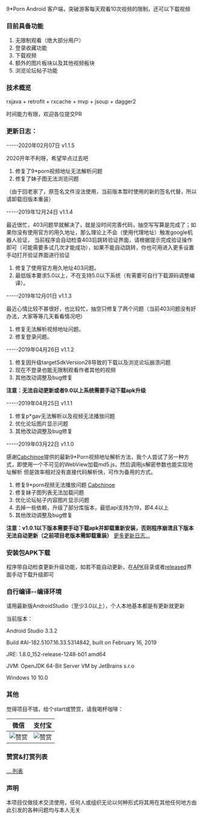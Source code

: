 
9*Porn Android 客户端，突破游客每天观看10次视频的限制，还可以下载视频

### 目前具备功能
1. 无限制观看（绝大部分用户）
2. 登录收藏功能
3. 下载视频
4. 额外的图片板块以及其他视频板块
5. 浏览论坛帖子功能

### 技术概览
rxjava + retrofit + rxcache + mvp + jsoup + dagger2

时间能力有限，欢迎各位提交PR

### 更新日志：

-----2020年02月07日 v1.1.5

2020开年不利呀，希望早点过去吧

1. 修复了9*porn视频地址无法解析问题
2. 修复了妹子图无法浏览问题

（由于回老家了，原签名文件没法使用，当前版本暂时使用的新的签名代替，所以请卸载旧版本重装）

-----2019年12月24日 v1.1.4

最近很忙，403问题早就解决了，就是没时间完善代码，抽空写写算是完成了；如果你没有使用官方的用久地址，那么理论上不会（使用代理地址）触发google机器人验证，
当前程序会自动检查403后跳转验证界面，请根据提示完成验证操作即可（可能需要多试几次才能成功），如果不能自动跳转，你也可用进入更多设置手动打开验证界面进行验证

1. 修复了使用官方用久地址403问题。
2. 最低版本要求5.0以上，不在支持5.0以下系统（有需要可自行下载源码调整编译）。


-----2019年12月01日 v1.1.3

最近心情比较不甚很好，也比较忙，抽空只修复了两个问题（当前403问题没有好办法，大家等等几天看看情况吧）

1. 修复无法解析视频地址问题。
2. 修复登录问题。

-----2019年04月26日 v1.1.2

1. 修复因升级targetSdkVersion28导致的下载以及浏览论坛崩溃问题
2. 现在不登录也能无限制观看作者其他的视频
3. 其他改动调整及bug修复


**注意：无法自动更新或者9.0以上系统需要手动下载apk升级**

-----2019年04月25日 v1.1.1

1. 修复p*gav无法解析以及视频无法播放问题
2. 优化论坛图片显示问题
3. 其他改动调整及bug修复


-----2019年03月22日 v1.1.0

感谢[Cabchinoe](https://github.com/Cabchinoe)提供的最新9*Porn视频地址解析方法，我个人尝试了另一种方式，即使用一个不可见的WebView加载md5.js，然后调用js解密参数也能实现地址解析
但是效率相对没有直接代码解析快，可作为备用的方式。

1. 修复9*porn视频无法播放问题 [Cabchinoe](https://github.com/Cabchinoe)
2. 修复妹子图列表无法加载问题
3. 优化论坛帖子内容图片显示问题
4. 去掉一些依赖，升级了部分库版本，最低api支持为19，即4.4以上
6. 其他改动调整及bug修复


**注意：v1.0.1以下版本需要手动下载apk并卸载重新安装，否则程序崩溃且下版本无法自动更新（之前项目老版本需卸载重装）**
[更多更新日志...](https://github.com/techGay/v9porn/blob/master/UPGRADE_LOG.md)



### 安装包APK下载

程序带自动检查更新升级功能，如若不能自动更新，在[APK](https://github.com/techGay/v9porn/tree/master/apk)目录或者[released](https://github.com/techGay/v9porn/releases)界面手动下载升级即可

### 自行编译--编译环境

请用最新版AndroidStudio（至少3.0以上），个人本地基本都是有更新就更新

当前版本：

Android Studio 3.3.2

Build #AI-182.5107.16.33.5314842, built on February 16, 2019

JRE: 1.8.0_152-release-1248-b01 amd64

JVM: OpenJDK 64-Bit Server VM by JetBrains s.r.o

Windows 10 10.0

### 其他
觉得项目不错，给个start或赞赏，请我喝杯咖啡：

 微信 | 支付宝 
 ------------- | -------------
 ![赞赏](https://github.com/techGay/v9porn/blob/master/img/mm_reward_qrcode_1547141812376.png) | ![赞赏](https://github.com/techGay/v9porn/blob/master/img/alipay1547141972480.jpg) 

### 赞赏&打赏列表

[....列表](https://github.com/techGay/v9porn/blob/master/REWARD.md)

### 声明
本项目仅做技术交流使用，任何人或组织无论以何种形式将其用在其他任何地方由此引发的各种问题均与本人无关